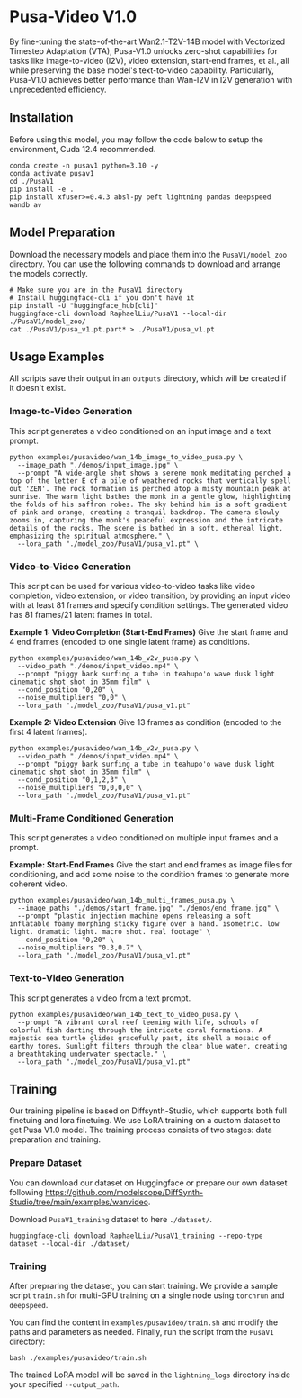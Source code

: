 # Pusa-Video V1.0

By fine-tuning the state-of-the-art Wan2.1-T2V-14B model with Vectorized Timestep Adaptation (VTA), Pusa-V1.0 unlocks zero-shot capabilities for tasks like image-to-video (I2V), video extension, start-end frames, et al., all while preserving the base model's text-to-video capability. Particularly, Pusa-V1.0 achieves better performance than Wan-I2V in I2V generation with unprecedented efficiency.

## Installation

Before using this model, you may follow the code below to setup the environment, Cuda 12.4 recommended.
```shell
conda create -n pusav1 python=3.10 -y
conda activate pusav1
cd ./PusaV1
pip install -e .
pip install xfuser>=0.4.3 absl-py peft lightning pandas deepspeed wandb av 
```

## Model Preparation

Download the necessary models and place them into the `PusaV1/model_zoo` directory. You can use the following commands to download and arrange the models correctly.

```shell
# Make sure you are in the PusaV1 directory
# Install huggingface-cli if you don't have it
pip install -U "huggingface_hub[cli]"
huggingface-cli download RaphaelLiu/PusaV1 --local-dir ./PusaV1/model_zoo/
cat ./PusaV1/pusa_v1.pt.part* > ./PusaV1/pusa_v1.pt
```

## Usage Examples

All scripts save their output in an `outputs` directory, which will be created if it doesn't exist.

### Image-to-Video Generation

This script generates a video conditioned on an input image and a text prompt.

```shell
python examples/pusavideo/wan_14b_image_to_video_pusa.py \
  --image_path "./demos/input_image.jpg" \
  --prompt "A wide-angle shot shows a serene monk meditating perched a top of the letter E of a pile of weathered rocks that vertically spell out 'ZEN'. The rock formation is perched atop a misty mountain peak at sunrise. The warm light bathes the monk in a gentle glow, highlighting the folds of his saffron robes. The sky behind him is a soft gradient of pink and orange, creating a tranquil backdrop. The camera slowly zooms in, capturing the monk's peaceful expression and the intricate details of the rocks. The scene is bathed in a soft, ethereal light, emphasizing the spiritual atmosphere." \
  --lora_path "./model_zoo/PusaV1/pusa_v1.pt" \
```

### Video-to-Video Generation

This script can be used for various video-to-video tasks like video completion, video extension, or video transition, by providing an input video with at least 81 frames and specify condition settings. The generated video has 81 frames/21 latent frames in total.

**Example 1: Video Completion (Start-End Frames)**
Give the start frame and 4 end frames (encoded to one single latent frame) as conditions. 

```shell
python examples/pusavideo/wan_14b_v2v_pusa.py \
  --video_path "./demos/input_video.mp4" \
  --prompt "piggy bank surfing a tube in teahupo'o wave dusk light cinematic shot shot in 35mm film" \
  --cond_position "0,20" \
  --noise_multipliers "0,0" \
  --lora_path "./model_zoo/PusaV1/pusa_v1.pt"
```

**Example 2: Video Extension**
Give 13 frames as condition (encoded to the first 4 latent frames). 

```shell
python examples/pusavideo/wan_14b_v2v_pusa.py \
  --video_path "./demos/input_video.mp4" \
  --prompt "piggy bank surfing a tube in teahupo'o wave dusk light cinematic shot shot in 35mm film" \
  --cond_position "0,1,2,3" \
  --noise_multipliers "0,0,0,0" \
  --lora_path "./model_zoo/PusaV1/pusa_v1.pt"
```

### Multi-Frame Conditioned Generation

This script generates a video conditioned on multiple input frames and a prompt.

**Example: Start-End Frames**
Give the start and end frames as image files for conditioning, and add some noise to the condition frames to generate more coherent video.

```shell
python examples/pusavideo/wan_14b_multi_frames_pusa.py \
  --image_paths "./demos/start_frame.jpg" "./demos/end_frame.jpg" \
  --prompt "plastic injection machine opens releasing a soft inflatable foamy morphing sticky figure over a hand. isometric. low light. dramatic light. macro shot. real footage" \
  --cond_position "0,20" \
  --noise_multipliers "0.3,0.7" \
  --lora_path "./model_zoo/PusaV1/pusa_v1.pt"
```

### Text-to-Video Generation

This script generates a video from a text prompt.

```shell
python examples/pusavideo/wan_14b_text_to_video_pusa.py \
  --prompt "A vibrant coral reef teeming with life, schools of colorful fish darting through the intricate coral formations. A majestic sea turtle glides gracefully past, its shell a mosaic of earthy tones. Sunlight filters through the clear blue water, creating a breathtaking underwater spectacle." \
  --lora_path "./model_zoo/PusaV1/pusa_v1.pt"
```

## Training
Our training pipeline is based on Diffsynth-Studio, which supports both full finetuing and lora finetuing. We use LoRA training on a custom dataset to get Pusa V1.0 model. The training process consists of two stages: data preparation and training. 

### Prepare Dataset
You can download our dataset on Huggingface or prepare our own dataset following https://github.com/modelscope/DiffSynth-Studio/tree/main/examples/wanvideo.

Download `PusaV1_training` dataset to here `./dataset/`.
```shell
huggingface-cli download RaphaelLiu/PusaV1_training --repo-type dataset --local-dir ./dataset/
```

### Training
After prepraring the dataset, you can start training. We provide a sample script `train.sh` for multi-GPU training on a single node using `torchrun` and `deepspeed`.

You can find the content in `examples/pusavideo/train.sh` and modify the paths and parameters as needed. Finally, run the script from the `PusaV1` directory:
```shell
bash ./examples/pusavideo/train.sh
```
The trained LoRA model will be saved in the `lightning_logs` directory inside your specified `--output_path`.



